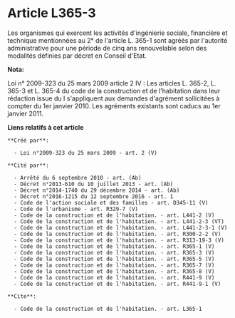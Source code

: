 # Article L365-3

Les organismes qui exercent les activités d'ingénierie sociale, financière et technique mentionnées au 2° de l'article L.
365-1 sont agréés par l'autorité administrative pour une période de cinq ans renouvelable selon des modalités définies par
décret en Conseil d'Etat.

**Nota:**

Loi n° 2009-323 du 25 mars 2009 article 2 IV : Les articles L. 365-2, L. 365-3 et L. 365-4 du code de la construction et de
l'habitation dans leur rédaction issue du I s'appliquent aux demandes d'agrément sollicitées à compter du 1er janvier 2010.
Les agréments existants sont caducs au 1er janvier 2011.

**Liens relatifs à cet article**

	**Créé par**:

	  - Loi n°2009-323 du 25 mars 2009 - art. 2 (V)

	**Cité par**:

	  - Arrêté du 6 septembre 2010 - art. (Ab)
	  - Décret n°2013-610 du 10 juillet 2013 - art. (Ab)
	  - Décret n°2014-1740 du 29 décembre 2014 - art. (Ab)
	  - Décret n°2016-1215 du 12 septembre 2016 - art. 1
	  - Code de l'action sociale et des familles - art. D345-11 (V)
	  - Code de l'urbanisme - art. R329-7 (V)
	  - Code de la construction et de l'habitation. - art. L441-2 (V)
	  - Code de la construction et de l'habitation. - art. L441-2-3 (VT)
	  - Code de la construction et de l'habitation. - art. L441-2-3-1 (V)
	  - Code de la construction et de l'habitation. - art. R300-2-2 (V)
	  - Code de la construction et de l'habitation. - art. R313-19-3 (V)
	  - Code de la construction et de l'habitation. - art. R365-1 (V)
	  - Code de la construction et de l'habitation. - art. R365-3 (V)
	  - Code de la construction et de l'habitation. - art. R365-5 (V)
	  - Code de la construction et de l'habitation. - art. R365-7 (V)
	  - Code de la construction et de l'habitation. - art. R365-8 (V)
	  - Code de la construction et de l'habitation. - art. R441-9 (V)
	  - Code de la construction et de l'habitation. - art. R441-9-1 (V)

	**Cite**:

	  - Code de la construction et de l'habitation. - art. L365-1
